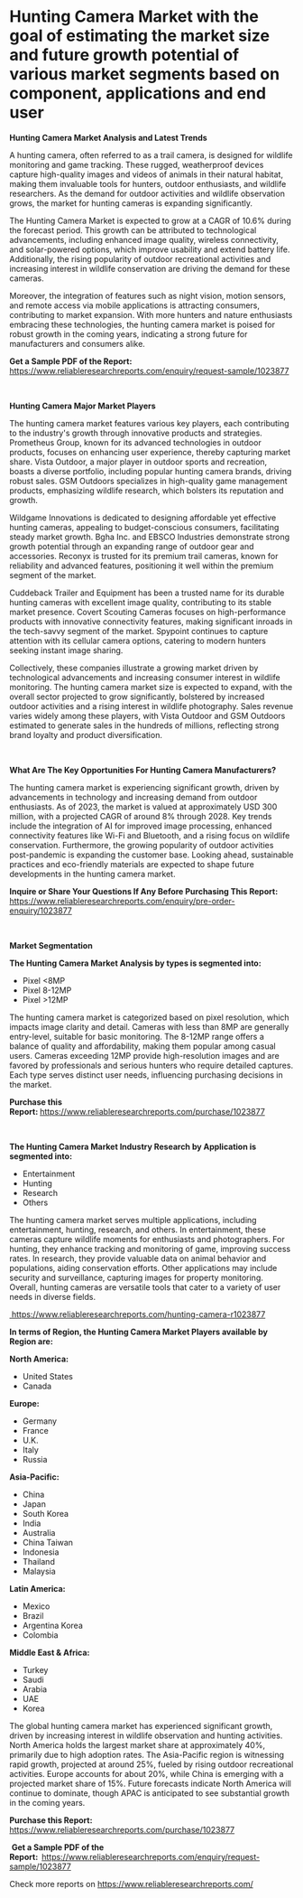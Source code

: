 <p><h1>Hunting Camera Market with the goal of estimating the market size and future growth potential of various market segments based on component, applications and end user</h1></p><p><strong>Hunting Camera Market Analysis and Latest Trends</strong></p>
<p><p>A hunting camera, often referred to as a trail camera, is designed for wildlife monitoring and game tracking. These rugged, weatherproof devices capture high-quality images and videos of animals in their natural habitat, making them invaluable tools for hunters, outdoor enthusiasts, and wildlife researchers. As the demand for outdoor activities and wildlife observation grows, the market for hunting cameras is expanding significantly.</p><p>The Hunting Camera Market is expected to grow at a CAGR of 10.6% during the forecast period. This growth can be attributed to technological advancements, including enhanced image quality, wireless connectivity, and solar-powered options, which improve usability and extend battery life. Additionally, the rising popularity of outdoor recreational activities and increasing interest in wildlife conservation are driving the demand for these cameras. </p><p>Moreover, the integration of features such as night vision, motion sensors, and remote access via mobile applications is attracting consumers, contributing to market expansion. With more hunters and nature enthusiasts embracing these technologies, the hunting camera market is poised for robust growth in the coming years, indicating a strong future for manufacturers and consumers alike.</p></p>
<p><strong>Get a Sample PDF of the Report:&nbsp;</strong> <a href="https://www.reliableresearchreports.com/enquiry/request-sample/1023877?utm_campaign=3031&utm_medium=2&utm_source=Github&utm_content=ia&utm_term=05032025&utm_id=hunting-camera">https://www.reliableresearchreports.com/enquiry/request-sample/1023877</a></p>
<p>&nbsp;</p>
<p><strong>Hunting Camera Major Market Players</strong></p>
<p><p>The hunting camera market features various key players, each contributing to the industry's growth through innovative products and strategies. Prometheus Group, known for its advanced technologies in outdoor products, focuses on enhancing user experience, thereby capturing market share. Vista Outdoor, a major player in outdoor sports and recreation, boasts a diverse portfolio, including popular hunting camera brands, driving robust sales. GSM Outdoors specializes in high-quality game management products, emphasizing wildlife research, which bolsters its reputation and growth.</p><p>Wildgame Innovations is dedicated to designing affordable yet effective hunting cameras, appealing to budget-conscious consumers, facilitating steady market growth. Bgha Inc. and EBSCO Industries demonstrate strong growth potential through an expanding range of outdoor gear and accessories. Reconyx is trusted for its premium trail cameras, known for reliability and advanced features, positioning it well within the premium segment of the market.</p><p>Cuddeback Trailer and Equipment has been a trusted name for its durable hunting cameras with excellent image quality, contributing to its stable market presence. Covert Scouting Cameras focuses on high-performance products with innovative connectivity features, making significant inroads in the tech-savvy segment of the market. Spypoint continues to capture attention with its cellular camera options, catering to modern hunters seeking instant image sharing.</p><p>Collectively, these companies illustrate a growing market driven by technological advancements and increasing consumer interest in wildlife monitoring. The hunting camera market size is expected to expand, with the overall sector projected to grow significantly, bolstered by increased outdoor activities and a rising interest in wildlife photography. Sales revenue varies widely among these players, with Vista Outdoor and GSM Outdoors estimated to generate sales in the hundreds of millions, reflecting strong brand loyalty and product diversification.</p></p>
<p>&nbsp;</p>
<p><strong>What Are The Key Opportunities For Hunting Camera Manufacturers?</strong></p>
<p><p>The hunting camera market is experiencing significant growth, driven by advancements in technology and increasing demand from outdoor enthusiasts. As of 2023, the market is valued at approximately USD 300 million, with a projected CAGR of around 8% through 2028. Key trends include the integration of AI for improved image processing, enhanced connectivity features like Wi-Fi and Bluetooth, and a rising focus on wildlife conservation. Furthermore, the growing popularity of outdoor activities post-pandemic is expanding the customer base. Looking ahead, sustainable practices and eco-friendly materials are expected to shape future developments in the hunting camera market.</p></p>
<p><strong>Inquire or Share Your Questions If Any Before Purchasing This Report:</strong> <a href="https://www.reliableresearchreports.com/enquiry/pre-order-enquiry/1023877?utm_campaign=3031&utm_medium=2&utm_source=Github&utm_content=ia&utm_term=05032025&utm_id=hunting-camera">https://www.reliableresearchreports.com/enquiry/pre-order-enquiry/1023877</a></p>
<p>&nbsp;</p>
<p><strong>Market Segmentation</strong></p>
<p><strong>The Hunting Camera Market Analysis by types is segmented into:</strong></p>
<p><ul><li>Pixel <8MP</li><li>Pixel 8-12MP</li><li>Pixel >12MP</li></ul></p>
<p><p>The hunting camera market is categorized based on pixel resolution, which impacts image clarity and detail. Cameras with less than 8MP are generally entry-level, suitable for basic monitoring. The 8-12MP range offers a balance of quality and affordability, making them popular among casual users. Cameras exceeding 12MP provide high-resolution images and are favored by professionals and serious hunters who require detailed captures. Each type serves distinct user needs, influencing purchasing decisions in the market.</p></p>
<p><strong>Purchase this Report:&nbsp;</strong><a href="https://www.reliableresearchreports.com/purchase/1023877?utm_campaign=3031&utm_medium=2&utm_source=Github&utm_content=ia&utm_term=05032025&utm_id=hunting-camera">https://www.reliableresearchreports.com/purchase/1023877</a></p>
<p>&nbsp;</p>
<p><strong>The Hunting Camera Market Industry Research by Application is segmented into:</strong></p>
<p><ul><li>Entertainment</li><li>Hunting</li><li>Research</li><li>Others</li></ul></p>
<p><p>The hunting camera market serves multiple applications, including entertainment, hunting, research, and others. In entertainment, these cameras capture wildlife moments for enthusiasts and photographers. For hunting, they enhance tracking and monitoring of game, improving success rates. In research, they provide valuable data on animal behavior and populations, aiding conservation efforts. Other applications may include security and surveillance, capturing images for property monitoring. Overall, hunting cameras are versatile tools that cater to a variety of user needs in diverse fields.</p></p>
<p><a href="https://www.reliableresearchreports.com/hunting-camera-r1023877?utm_campaign=3031&utm_medium=2&utm_source=Github&utm_content=ia&utm_term=05032025&utm_id=hunting-camera">&nbsp;https://www.reliableresearchreports.com/hunting-camera-r1023877</a></p>
<p><strong>In terms of Region, the Hunting Camera Market Players available by Region are:</strong></p>
<p>
    <p> <strong> North America: </strong>
        <ul>
            <li>United States</li>
            <li>Canada</li>
        </ul>
        </p> 
    <p> <strong> Europe: </strong>
        <ul>
            <li>Germany</li>
            <li>France</li>
            <li>U.K.</li>
            <li>Italy</li>
            <li>Russia</li>
        </ul>
        </p> 
    <p> <strong> Asia-Pacific: </strong>
        <ul>
            <li>China</li>
            <li>Japan</li>
            <li>South Korea</li>
            <li>India</li>
            <li>Australia</li>
            <li>China Taiwan</li>
            <li>Indonesia</li>
            <li>Thailand</li>
            <li>Malaysia</li>
        </ul>
        </p> 
    <p> <strong> Latin America: </strong>
        <ul>
            <li>Mexico</li>
            <li>Brazil</li>
            <li>Argentina Korea</li>
            <li>Colombia</li>
        </ul>
        </p> 
    <p> <strong> Middle East & Africa: </strong>
        <ul>
            <li>Turkey</li>
            <li>Saudi</li>
            <li>Arabia</li>
            <li>UAE</li>
            <li>Korea</li>
        </ul>
    </p>
    </p>
<p><p>The global hunting camera market has experienced significant growth, driven by increasing interest in wildlife observation and hunting activities. North America holds the largest market share at approximately 40%, primarily due to high adoption rates. The Asia-Pacific region is witnessing rapid growth, projected at around 25%, fueled by rising outdoor recreational activities. Europe accounts for about 20%, while China is emerging with a projected market share of 15%. Future forecasts indicate North America will continue to dominate, though APAC is anticipated to see substantial growth in the coming years.</p></p>
<p><strong>Purchase this Report: </strong><a href="https://www.reliableresearchreports.com/purchase/1023877?utm_campaign=3031&utm_medium=2&utm_source=Github&utm_content=ia&utm_term=05032025&utm_id=hunting-camera">https://www.reliableresearchreports.com/purchase/1023877</a></p>
<p>&nbsp;<strong>Get a Sample PDF of the Report:&nbsp;&nbsp;</strong><a href="https://www.reliableresearchreports.com/enquiry/request-sample/1023877?utm_campaign=3031&utm_medium=2&utm_source=Github&utm_content=ia&utm_term=05032025&utm_id=hunting-camera">https://www.reliableresearchreports.com/enquiry/request-sample/1023877</a></p>
<p><strong></strong></p>
<p>Check more reports on <a href="https://www.reliableresearchreports.com/?utm_campaign=3031&utm_medium=2&utm_source=Github&utm_content=ia&utm_term=05032025&utm_id=hunting-camera">https://www.reliableresearchreports.com/</a></p>